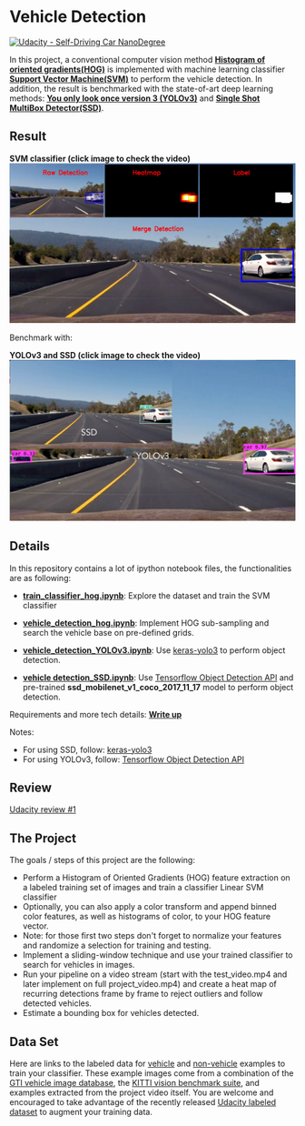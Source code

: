 # Vehicle Detection
[![Udacity - Self-Driving Car NanoDegree](https://s3.amazonaws.com/udacity-sdc/github/shield-carnd.svg)](http://www.udacity.com/drive)


In this project, a conventional computer vision method **[Histogram of oriented gradients(HOG)](https://www.learnopencv.com/histogram-of-oriented-gradients/)** is implemented with machine learning classifier **[Support Vector Machine(SVM)](https://en.wikipedia.org/wiki/Support_vector_machine)** to perform the vehicle detection. In addition, the result is benchmarked with the state-of-art deep learning methods: **[You only look once version 3 (YOLOv3)](https://pjreddie.com/darknet/yolo/?utm_source=next.36kr.com)** and **[Single Shot MultiBox Detector(SSD)](https://arxiv.org/abs/1512.02325)**.

Result
---
**SVM classifier (click image to check the video)**
[![IMAGE ALT TEXT](./output_images/SVM_debug_view.PNG)](https://www.youtube.com/watch?v=BOG2ufoKnHw)

Benchmark with:

**YOLOv3 and SSD (click image to check the video)**
[![IMAGE ALT TEXT](./output_images/YOLOv3_SSD.png)](https://www.youtube.com/watch?v=pbxRuyjMF3Q)


Details
---
In this repository contains a lot of ipython notebook files, the functionalities are as following:
* **[train_classifier_hog.ipynb](https://github.com/Tsuihao/CarND-Vehicle-Detection/blob/master/train_classifier_hog.ipynb)**: Explore the dataset and train the SVM classifier

* **[vehicle_detection_hog.ipynb](https://github.com/Tsuihao/CarND-Vehicle-Detection/blob/master/vehicle_detection_hog.ipynb)**: Implement HOG sub-sampling and search the vehicle base on pre-defined grids.

* **[vehicle_detection_YOLOv3.ipynb](https://github.com/Tsuihao/CarND-Vehicle-Detection/blob/master/keras-yolo3-master/vehicle_detection_YOLOv3.ipynb)**: Use [keras-yolo3](https://github.com/qqwweee/keras-yolo3) to perform object detection.

* **[vehicle detection_SSD.ipynb](https://github.com/Tsuihao/CarND-Vehicle-Detection/blob/master/vihicel_detection_SSD.ipynb)**: Use [Tensorflow Object Detection API](https://github.com/tensorflow/models/tree/master/research/object_detection) and pre-trained **ssd_mobilenet_v1_coco_2017_11_17** model to perform object detection.




Requirements and more tech details: **[Write up](https://github.com/Tsuihao/CarND-Vehicle-Detection/blob/master/writeup.md)**



Notes: 
* For using SSD, follow: [keras-yolo3](https://github.com/qqwweee/keras-yolo3)
* For using YOLOv3, follow: [Tensorflow Object Detection API](https://github.com/tensorflow/models/tree/master/research/object_detection)

Review
---
[Udacity review #1](https://review.udacity.com/?utm_campaign=ret_000_auto_ndxxx_submission-reviewed&utm_source=blueshift&utm_medium=email&utm_content=reviewsapp-submission-reviewed&bsft_clkid=7933270d-3d06-467d-9e3f-9dc50c8aa82a&bsft_uid=1e07ff6b-26c2-40f5-8927-a5800725c305&bsft_mid=e174cd6d-fdc6-4b26-b0eb-075d34dc13b3&bsft_eid=6f154690-7543-4582-9be7-e397af208dbd&bsft_txnid=0fbbea0f-1c8b-457d-90b5-f126cdb6b19e#!/reviews/1327842)

The Project
---

The goals / steps of this project are the following:

* Perform a Histogram of Oriented Gradients (HOG) feature extraction on a labeled training set of images and train a classifier Linear SVM classifier
* Optionally, you can also apply a color transform and append binned color features, as well as histograms of color, to your HOG feature vector. 
* Note: for those first two steps don't forget to normalize your features and randomize a selection for training and testing.
* Implement a sliding-window technique and use your trained classifier to search for vehicles in images.
* Run your pipeline on a video stream (start with the test_video.mp4 and later implement on full project_video.mp4) and create a heat map of recurring detections frame by frame to reject outliers and follow detected vehicles.
* Estimate a bounding box for vehicles detected.

Data Set
---

Here are links to the labeled data for [vehicle](https://s3.amazonaws.com/udacity-sdc/Vehicle_Tracking/vehicles.zip) and [non-vehicle](https://s3.amazonaws.com/udacity-sdc/Vehicle_Tracking/non-vehicles.zip) examples to train your classifier.  These example images come from a combination of the [GTI vehicle image database](http://www.gti.ssr.upm.es/data/Vehicle_database.html), the [KITTI vision benchmark suite](http://www.cvlibs.net/datasets/kitti/), and examples extracted from the project video itself.   You are welcome and encouraged to take advantage of the recently released [Udacity labeled dataset](https://github.com/udacity/self-driving-car/tree/master/annotations) to augment your training data.  
 
